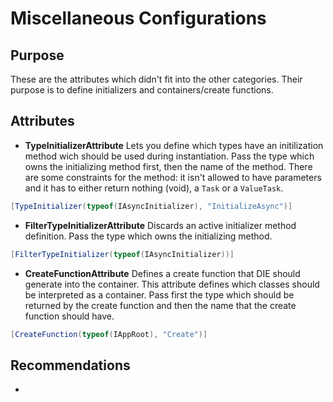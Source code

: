 # Miscellaneous Configurations

## Purpose

These are the attributes which didn't fit into the other categories. Their purpose is to define initializers and containers/create functions.

## Attributes

- **TypeInitializerAttribute** Lets you define which types have an initilization method wich should be used during instantiation. Pass the type which owns the initializing method first, then the name of the method. There are some constraints for the method: it isn't allowed to have parameters and it has to either return nothing (void), a `Task` or a `ValueTask`.
```csharp
[TypeInitializer(typeof(IAsyncInitializer), "InitializeAsync")]
```
- **FilterTypeInitializerAttribute** Discards an active initializer method definition. Pass the type which owns the initializing method.
```csharp
[FilterTypeInitializer(typeof(IAsyncInitializer))]
```
- **CreateFunctionAttribute** Defines a create function that DIE should generate into the container. This attribute defines which classes should be interpreted as a container. Pass first the type which should be returned by the create function and then the name that the create function should have.
```csharp
[CreateFunction(typeof(IAppRoot), "Create")]
```

## Recommendations

- 